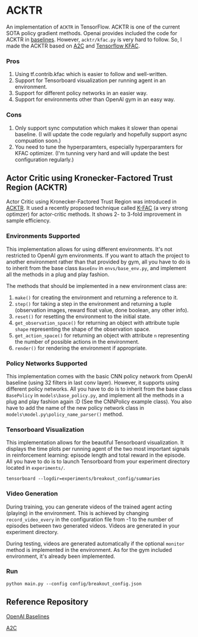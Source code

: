 # ACKTR
An implementation of `ACKTR` in TensorFlow. ACKTR is one of the current SOTA policy gradient methods. Openai provides included the code for ACKTR in [baselines](https://github.com/openai/baselines). However, `acktr/kfac.py` is very hard to follow. So, I made the ACKTR based on [A2C](https://github.com/MG2033/A2C) and [Tensorflow KFAC](https://github.com/tensorflow/tensorflow/tree/master/tensorflow/contrib/kfac).

### Pros
1. Using tf.contrib.kfac which is easier to follow and well-written.
2. Support for Tensorboard visualization per running agent in an environment.
3. Support for different policy networks in an easier way.
4. Support for environments other than OpenAI gym in an easy way.

### Cons
1. Only support sync computation which makes it slower than openai baseline. (I will update the code regularly and hopefully support async compuation soon.)
2. You need to tune the hyperparamters, especially hyperparamters for KFAC optimizer. (I'm tunning very hard and will update the best configuration regularly.)

## Actor Critic using Kronecker-Factored Trust Region (ACKTR)
Actor Critic using Kronecker-Factored Trust Region was introduced in [ACKTR](https://arxiv.org/pdf/1708.05144.pdf). It used a recently proposed technique called [K-FAC](https://arxiv.org/abs/1503.05671) (a very strong optimzer) for actor-critic methods. It shows 2- to 3-fold improvement in sample efficiency.

### Environments Supported
This implementation allows for using different environments. It's not restricted to OpenAI gym environments. If you want to attach the project to another environment rather than that provided by gym, all you have to do is to inherit from the base class `BaseEnv` in `envs/base_env.py`, and implement all the methods in a plug and play fashion.

The methods that should be implemented in a new environment class are: 
1. `make()` for creating the environment and returning a reference to it.
2. `step()` for taking a step in the environment and returning a tuple (observation images, reward float value, done boolean, any other info).
3. `reset()` for resetting the environment to the initial state.
4. `get_observation_space()` for returning an object with attribute tuple `shape` representing the shape of the observation space.
5. `get_action_space()` for returning an object with attribute `n` representing the number of possible actions in the environment.
6. `render()` for rendering the environment if appropriate.

### Policy Networks Supported
This implementation comes with the basic CNN policy network from OpenAI baseline (using 32 filters in last conv layer). However, it supports using different policy networks. All you have to do is to inherit from the base class `BasePolicy` in `models\base_policy.py`, and implement all the methods in a plug and play fashion again :D (See the CNNPolicy example class). You also have to add the name of the new policy network class in `models\model.py\policy_name_parser()` method.

### Tensorboard Visualization
This implementation allows for the beautiful Tensorboard visualization. It displays the time plots per running agent of the two most important signals in reinforcement learning: episode length and total reward in the episode. All you have to do is to launch Tensorboard from your experiment directory located in `experiments/`.
```
tensorboard --logdir=experiments/breakout_config/summaries
```

### Video Generation
During training, you can generate videos of the trained agent acting (playing) in the environment. This is achieved by changing `record_video_every` in the configuration file from -1 to the number of episodes between two generated videos. Videos are generated in your experiment directory.

During testing, videos are generated automatically if the optional `monitor` method is implemented in the environment. As for the gym included environment, it's already been implemented.

### Run
```
python main.py --config config/breakout_config.json
```

## Reference Repository
[OpenAI Baselines](https://github.com/openai/baselines)

[A2C](https://github.com/MG2033/A2C)
